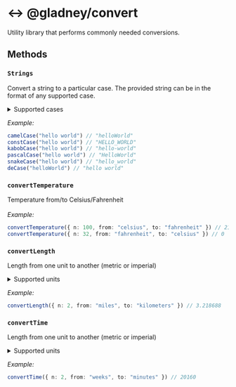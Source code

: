 # :left_right_arrow: @gladney/convert

Utility library that performs commonly needed conversions.

## Methods

### `Strings`

Convert a string to a particular case. The provided string can be in the format of any supported case.

<details>
<summary>Supported cases</summary>
<ul>
<li>camelCase</li>
<li>CONST_CASE</li>
<li>kabob-case</li>
<li>PascalCase</li>
<li>snake_case</li>
<li>string case</li>
</ul>
</details>

_Example:_

```typescript
camelCase("hello world") // "helloWorld"
constCase("hello world") // "HELLO_WORLD"
kabobCase("hello world") // "hello-world"
pascalCase("hello world") // "HelloWorld"
snakeCase("hello world") // "hello_world"
deCase("helloWorld") // "hello world"
```

### `convertTemperature`

Temperature from/to Celsius/Fahrenheit<br><br>
_Example:_

```typescript
convertTemperature({ n: 100, from: "celsius", to: "fahrenheit" }) // 212
convertTemperature({ n: 32, from: "fahrenheit", to: "celsius" }) // 0
```

### `convertLength`

Length from one unit to another (metric or imperial)

<details>
<summary>Supported units</summary>
<ul>
<br><li><b>Metric</b></li>
<ul><li>millimeters</li>
<li>centimeters</li>
<li>meters</li>
<li>kilometers</li>
</ul>
<br><li><b>Imperial</b></li>
<ul>
<li>inches</li>
<li>feet</li>
<li>yards</li>
<li>miles</li>
</ul>
</ul>
</details>

_Example:_

```typescript
convertLength({ n: 2, from: "miles", to: "kilometers" }) // 3.218688
```

### `convertTime`

Length from one unit to another (metric or imperial)

<details>
<summary>Supported units</summary>
<ul>
<li>seconds</li>
<li>minutes</li>
<li>hours</li>
<li>days</li>
<li>weeks</li>
<li>years</li>
</ul>
</details>

_Example:_

```typescript
convertTime({ n: 2, from: "weeks", to: "minutes" }) // 20160
```
